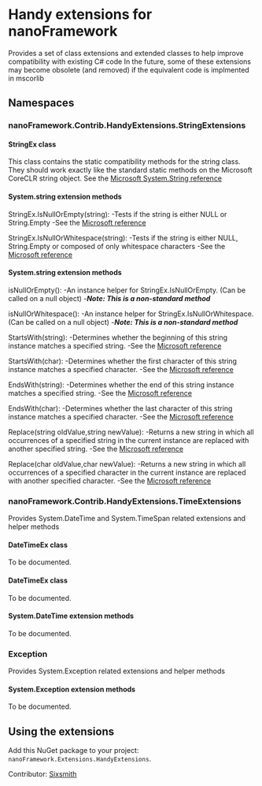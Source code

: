 # Handy extensions for nanoFramework

Provides a set of class extensions and extended classes to help improve compatibility with existing C# code
In the future, some of these extensions may become obsolete (and removed) if the equivalent code is implmented in mscorlib 

## Namespaces
### nanoFramework.Contrib.HandyExtensions.StringExtensions
#### StringEx class
This class contains the static compatibility methods for the string class. They should work exactly like the standard 
static methods on the Microsoft CoreCLR string object.
See the [Microsoft System.String reference](https://docs.microsoft.com/en-us/dotnet/api/system.string?view=netcore-2.1)

#### System.string extension methods
StringEx.IsNullOrEmpty(string): 
-Tests if the string is either NULL or String.Empty
-See the [Microsoft reference](https://docs.microsoft.com/en-us/dotnet/api/system.string.isnullorempty?view=netcore-2.1)

StringEx.IsNullOrWhitespace(string): 
-Tests if the string is either NULL, String.Empty or composed of only whitespace characters
-See the [Microsoft reference](https://docs.microsoft.com/en-us/dotnet/api/system.string.isnullorwhitespace?view=netcore-2.1)

#### System.string extension methods
isNullOrEmpty(): 
-An instance helper for StringEx.IsNullOrEmpty. (Can be called on a null object)
-***Note: This is a non-standard method***

isNullOrWhitespace(): 
-An instance helper for StringEx.IsNullOrWhitespace. (Can be called on a null object)
-***Note: This is a non-standard method***

StartsWith(string): 
-Determines whether the beginning of this string instance matches a specified string.
-See the [Microsoft reference](https://docs.microsoft.com/en-us/dotnet/api/system.string.startswith?view=netcore-2.1)

StartsWith(char): 
-Determines whether the first character of this string instance matches a specified character.
-See the [Microsoft reference](https://docs.microsoft.com/en-us/dotnet/api/system.string.startswith?view=netcore-2.1)

EndsWith(string): 
-Determines whether the end of this string instance matches a specified string.
-See the [Microsoft reference](https://docs.microsoft.com/en-us/dotnet/api/system.string.endswith?view=netcore-2.1)

EndsWith(char): 
-Determines whether the last character of this string instance matches a specified character.
-See the [Microsoft reference](https://docs.microsoft.com/en-us/dotnet/api/system.string.endswith?view=netcore-2.1)

Replace(string oldValue,string newValue): 
-Returns a new string in which all occurrences of a specified string in the current instance are replaced with another specified string.
-See the [Microsoft reference](https://docs.microsoft.com/en-us/dotnet/api/system.string.replace?view=netcore-2.1)

Replace(char oldValue,char newValue): 
-Returns a new string in which all occurrences of a specified character in the current instance are replaced with another specified character.
-See the [Microsoft reference](https://docs.microsoft.com/en-us/dotnet/api/system.string.replace?view=netcore-2.1)

### nanoFramework.Contrib.HandyExtensions.TimeExtensions
Provides System.DateTime and System.TimeSpan related extensions and helper methods

#### DateTimeEx class
To be documented.

#### DateTimeEx class
To be documented.

#### System.DateTime extension methods
To be documented.

### Exception
Provides System.Exception related extensions and helper methods

#### System.Exception extension methods
To be documented.


## Using the extensions

Add this NuGet package to your project: `nanoFramework.Extensions.HandyExtensions`.

Contributor: [Sixsmith](https://github.com/alvahdean)
